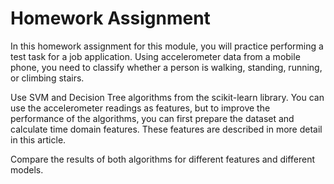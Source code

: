 # Homework Assignment

In this homework assignment for this module, you will practice performing a test task for a job application. Using accelerometer data from a mobile phone, you need to classify whether a person is walking, standing, running, or climbing stairs.

Use SVM and Decision Tree algorithms from the scikit-learn library. You can use the accelerometer readings as features, but to improve the performance of the algorithms, you can first prepare the dataset and calculate time domain features. These features are described in more detail in this article.

Compare the results of both algorithms for different features and different models.